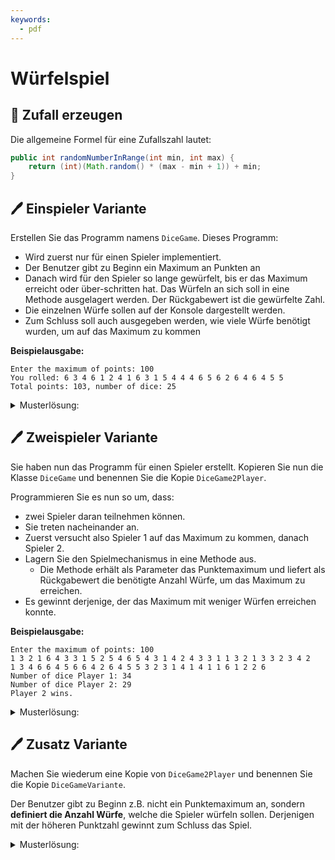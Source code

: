 ```yaml
---
keywords:
  - pdf
---
```


# Würfelspiel

## :brain: Zufall erzeugen

Die allgemeine Formel für eine Zufallszahl lautet:

```java title="Generelle Zufallszahl Formel"
public int randomNumberInRange(int min, int max) {
    return (int)(Math.random() * (max - min + 1)) + min;
}
```

## :pen: Einspieler Variante

Erstellen Sie das Programm namens `DiceGame`. Dieses Programm:

- Wird zuerst nur für einen Spieler implementiert.
- Der Benutzer gibt zu Beginn ein Maximum an Punkten an
- Danach wird für den Spieler so lange gewürfelt, bis er das Maximum erreicht
  oder über-schritten hat. Das Würfeln an sich soll in eine Methode ausgelagert
  werden. Der Rückgabewert ist die gewürfelte Zahl.
- Die einzelnen Würfe sollen auf der Konsole dargestellt werden.
- Zum Schluss soll auch ausgegeben werden, wie viele Würfe benötigt wurden, um
  auf das Maximum zu kommen

**Beispielausgabe:**

```
Enter the maximum of points: 100
You rolled: 6 3 4 6 1 2 4 1 6 3 1 5 4 4 4 6 5 6 2 6 4 6 4 5 5
Total points: 103, number of dice: 25
```

<details>
<summary>Musterlösung:</summary>

```java title="DiceGame.java"
import mytools.StdInput;

public class DiceGame {

  public static void main(String[] args) {
    System.out.print("Enter the maximum of points: ");

    int maximum = StdInput.readInt();

    System.out.print("You rolled: ");
    int total = 0;
    int counter = 0;

    do {
      total = total + dice();
      counter++;

    } while (total < maximum);

    System.out.println();
    System.out.println("Total points: " + total + ", number of dice: " + counter);
  }

  public static int dice() {
    int rolled = randomNumberInRange(1, 6);
    System.out.print(rolled + " ");
    return rolled;
  }

  public static int randomNumberInRange(int min, int max) {
    return (int) (Math.random() * (max - min + 1)) + min;
  }
}
```

</details>

## :pen: Zweispieler Variante

Sie haben nun das Programm für einen Spieler erstellt. Kopieren Sie nun die
Klasse `DiceGame` und benennen Sie die Kopie `DiceGame2Player`.

Programmieren Sie es nun so um, dass:

- zwei Spieler daran teilnehmen können.
- Sie treten nacheinander an.
- Zuerst versucht also Spieler 1 auf das Maximum zu kommen, danach Spieler 2.
- Lagern Sie den Spielmechanismus in eine Methode aus.
  - Die Methode erhält als Parameter das Punktemaximum und liefert als
    Rückgabewert die benötigte Anzahl Würfe, um das Maximum zu erreichen.
- Es gewinnt derjenige, der das Maximum mit weniger Würfen erreichen konnte.

**Beispielausgabe:**

```
Enter the maximum of points: 100
1 3 2 1 6 4 3 3 1 5 2 5 4 6 5 4 3 1 4 2 4 3 3 1 1 3 2 1 3 3 2 3 4 2
1 3 4 6 6 4 5 6 6 4 2 6 4 5 5 3 2 3 1 4 1 4 1 1 6 1 2 2 6
Number of dice Player 1: 34
Number of dice Player 2: 29
Player 2 wins.
```

<details>
<summary>Musterlösung:</summary>

```java
import mytools.StdInput;

public class DiceGame2Player {

  public static void main(String[] args) {
    System.out.print("Enter the maximum of points: ");

    int maximum = StdInput.readInt();

    int counter1 = play(maximum);
    System.out.println();
    int counter2 = play(maximum);

    System.out.println();
    System.out.println("Number of dice Player 1: " + counter1);
    System.out.println("Number of dice Player 2: " + counter2);

    if (counter1 < counter2) {
      System.out.println("Player 1 wins.");
    } else if (counter2 < counter1) {
      System.out.println("Player 2 wins.");
    } else {
      System.out.println("Draw.");
    }
  }

  public static int play(int max) {
    int total = 0;
    int counter = 0;

    do {
      total = total + dice();
      counter++;

    } while (total < max);

    return counter;
  }

  public static int dice() {
    int rolled = randomNumberInRange(1, 6);
    System.out.print(rolled + " ");
    return rolled;
  }

  public int randomNumberInRange(int min, int max) {
    return (int) (Math.random() * (max - min + 1)) + min;
  }
}
```

</details>

## :pen: Zusatz Variante

Machen Sie wiederum eine Kopie von `DiceGame2Player` und benennen Sie die Kopie
`DiceGameVariante`.

Der Benutzer gibt zu Beginn z.B. nicht ein Punktemaximum an, sondern **definiert
die Anzahl Würfe**, welche die Spieler würfeln sollen. Derjenigen mit der
höheren Punktzahl gewinnt zum Schluss das Spiel.

<details>
<summary>Musterlösung:</summary>

```java
import mytools.StdInput;

public class DiceGameVariante {

  public static void main(String[] args) {
    System.out.print("Enter the number of dice: ");

    int numberOfDice = StdInput.readInt();

    int total1 = play(numberOfDice);
    System.out.println();
    int total2 = play(numberOfDice);

    System.out.println();
    System.out.println("Total Player 1: " + total1);
    System.out.println("Total Player 2: " + total2);

    if (total1 > total2) {
      System.out.println("Player 1 wins.");
    } else if (total2 > total1) {
      System.out.println("Player 2 wins.");
    } else {
      System.out.println("Draw.");
    }
  }

  public static int play(int numberOfDice) {
    int total = 0;
    int counter = 0;

    do {
      total = total + dice();
      counter++;

    } while (counter < numberOfDice);

    return total;
  }

  public static int dice() {
    int rolled = randomNumberInRange(1, 6);
    System.out.print(rolled + " ");
    return rolled;
  }

  public int randomNumberInRange(int min, int max) {
    return (int) (Math.random() * (max - min + 1)) + min;
  }
}
```

</details>
